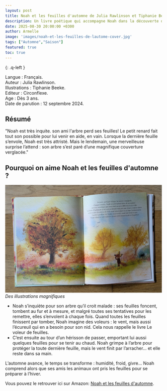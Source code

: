 ```yaml
---
layout: post
title: Noah et les feuilles d'automne de Julia Rawlinson et Tiphanie Beeke.
description: Un livre poétique qui accompagne Noah dans la découverte de l’automne et de ses changements.
date: 2025-08-30 20:00:00 +0300
author: Armelle
image: 'images/noah-et-les-feuilles-de-lautome-cover.jpg'
tags: ["Automne","Saison"]
featured: true
toc: true
---
```


{: .q-left }

Langue : Français.  
Auteur : Julia Rawlinson.   
Illustrations : Tiphanie Beeke.                     
Editeur : Circonflexe.               
Age : Dès 3 ans.                            
Date de parution : 12 septembre 2024.        

## Résumé

"Noah  est très inquite. son ami l'arbre perd ses feuilles! Le petit renard fait tout son possible pour lui venir en aide, en vain. Lorsque la dernière feuille s’envole, Noah est très attristé. Mais le lendemain, une merveilleuse surprise l’attend : son arbre s’est paré d’une magnifique couverture verglacée."

## Pourquoi on aime Noah et les feuilles d'automne ?

![Des illustrations magnifiques](images/noah-et-les-feuilles-de-lautome-int.jpg)
*Des illustrations magnifiques*
- Noah s’inquiète pour son arbre qu’il croit malade : ses feuilles foncent, tombent au fur et à mesure, et malgré toutes ses tentatives pour les remettre, elles s’envolent à chaque fois. Quand toutes les feuilles finissent par tomber, Noah imagine des voleurs : le vent, mais aussi l’écureuil qui en a besoin pour son nid. Cela nous rappelle le livre Le voleur de feuilles.
- C’est ensuite au tour d’un hérisson de passer, emportant lui aussi quelques feuilles pour se tenir au chaud. Noah grimpe à l’arbre pour protéger la toute dernière feuille, mais le vent finit par l’arracher... et elle reste dans sa main.

L’automne avance, le temps se transforme : humidité, froid, givre... Noah comprend alors que ses amis les animaux ont pris les feuilles pour se préparer à l’hiver.

Vous pouvez le retrouver ici sur Amazon: [Noah et les feuilles d'automne](https://amzn.to/4n0Deq9).
